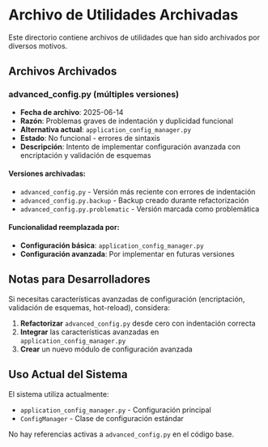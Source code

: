 # Archivo de Utilidades Archivadas

Este directorio contiene archivos de utilidades que han sido archivados por diversos motivos.

## Archivos Archivados

### advanced_config.py (múltiples versiones)
- **Fecha de archivo**: 2025-06-14
- **Razón**: Problemas graves de indentación y duplicidad funcional
- **Alternativa actual**: `application_config_manager.py`
- **Estado**: No funcional - errores de sintaxis
- **Descripción**: Intento de implementar configuración avanzada con encriptación y validación de esquemas

#### Versiones archivadas:
- `advanced_config.py` - Versión más reciente con errores de indentación
- `advanced_config.py.backup` - Backup creado durante refactorización  
- `advanced_config.py.problematic` - Versión marcada como problemática

#### Funcionalidad reemplazada por:
- **Configuración básica**: `application_config_manager.py`
- **Configuración avanzada**: Por implementar en futuras versiones

## Notas para Desarrolladores

Si necesitas características avanzadas de configuración (encriptación, validación de esquemas, hot-reload), considera:

1. **Refactorizar** `advanced_config.py` desde cero con indentación correcta
2. **Integrar** las características avanzadas en `application_config_manager.py`
3. **Crear** un nuevo módulo de configuración avanzada

## Uso Actual del Sistema

El sistema utiliza actualmente:
- `application_config_manager.py` - Configuración principal
- `ConfigManager` - Clase de configuración estándar

No hay referencias activas a `advanced_config.py` en el código base.
